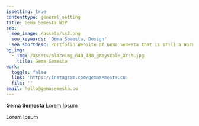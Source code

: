 ```yaml
---
issetting: true
contenttype: general_setting
title: Gema Semesta WIP
seo:
  seo_image: /assets/ss2.png
  seo_keywords: 'Gema Semesta, Design'
  seo_shortdesc: Portfolio Website of Gema Semesta that is still a Work in Progress...
bg_img:
  - img: /assets/placeimg_640_480_grayscale_arch.jpg
    title: Gema Semesta
work:
  toggle: false
  link: 'https://instagram.com/gemasemesta.co'
  file: ''
email: hello@gemasemesta.co
---
```

**Gema Semesta** Lorem Ipsum

Lorem Ipsum
